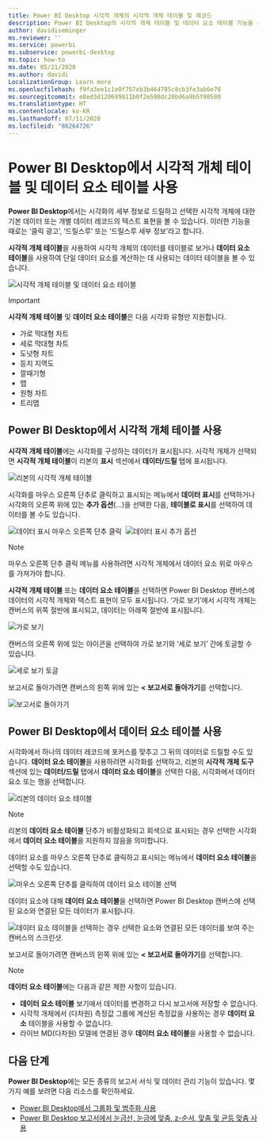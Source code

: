 ```yaml
---
title: Power BI Desktop 시각적 개체의 시각적 개체 테이블 및 레코드
description: Power BI Desktop의 시각적 개체 테이블 및 데이터 요소 테이블 기능을 사용하여 세부 정보를 자세히 파악할 수 있습니다.
author: davidiseminger
ms.reviewer: ''
ms.service: powerbi
ms.subservice: powerbi-desktop
ms.topic: how-to
ms.date: 05/21/2020
ms.author: davidi
LocalizationGroup: Learn more
ms.openlocfilehash: f9fa3ee1c1e0f757eb3b464785c8cb3fe3ab6e78
ms.sourcegitcommit: e8ed3d120699911b0f2e508dc20bd6a9b5f00580
ms.translationtype: HT
ms.contentlocale: ko-KR
ms.lasthandoff: 07/11/2020
ms.locfileid: "86264726"
---
```

# <a name="use-visual-table-and-data-point-table-in-power-bi-desktop"></a>Power BI Desktop에서 시각적 개체 테이블 및 데이터 요소 테이블 사용
**Power BI Desktop**에서는 시각화의 세부 정보로 드릴하고 선택한 시각적 개체에 대한 기본 데이터 또는 개별 데이터 레코드의 텍스트 표현을 볼 수 있습니다. 이러한 기능을 때로는 ‘클릭 광고’, ‘드릴스루’ 또는 ‘드릴스루 세부 정보’라고 합니다.  

**시각적 개체 테이블**을 사용하여 시각적 개체의 데이터를 테이블로 보거나 **데이터 요소 테이블**을 사용하여 단일 데이터 요소를 계산하는 데 사용되는 데이터 테이블을 볼 수 있습니다. 

![시각적 개체 테이블 및 데이터 요소 테이블](media/desktop-see-data-see-records/see-data-record.png)

>[!IMPORTANT]
>**시각적 개체 테이블** 및 **데이터 요소 테이블**은 다음 시각화 유형만 지원합니다.
>  - 가로 막대형 차트
>  - 세로 막대형 차트
>  - 도넛형 차트
>  - 등치 지역도
>  - 깔때기형
>  - 맵
>  - 원형 차트
>  - 트리맵

## <a name="use-visual-table-in-power-bi-desktop"></a>Power BI Desktop에서 시각적 개체 테이블 사용

**시각적 개체 테이블**에는 시각화를 구성하는 데이터가 표시됩니다. 시각적 개체가 선택되면 **시각적 개체 테이블**이 리본의 **표시** 섹션에서 **데이터/드릴** 탭에 표시됩니다.

![리본의 시각적 개체 테이블](media/desktop-see-data-see-records/visual-table-01.png)

시각화를 마우스 오른쪽 단추로 클릭하고 표시되는 메뉴에서 **데이터 표시**를 선택하거나 시각화의 오른쪽 위에 있는 **추가 옵션**(...)을 선택한 다음, **테이블로 표시**를 선택하여 데이터를 볼 수도 있습니다.

![데이터 표시 마우스 오른쪽 단추 클릭](media/desktop-see-data-see-records/visual-table-02.png)&nbsp;&nbsp;![데이터 표시 추가 옵션](media/desktop-see-data-see-records/visual-table-03.png)

> [!NOTE]
> 마우스 오른쪽 단추 클릭 메뉴를 사용하려면 시각적 개체에서 데이터 요소 위로 마우스를 가져가야 합니다.

**시각적 개체 테이블** 또는 **데이터 요소 테이블**을 선택하면 Power BI Desktop 캔버스에 데이터의 시각적 개체와 텍스트 표현이 모두 표시됩니다. ‘가로 보기’에서 시각적 개체는 캔버스의 위쪽 절반에 표시되고, 데이터는 아래쪽 절반에 표시됩니다. 

![가로 보기](media/desktop-see-data-see-records/visual-table-04.png)

캔버스의 오른쪽 위에 있는 아이콘을 선택하여 가로 보기와 ‘세로 보기’ 간에 토글할 수 있습니다.

![세로 보기 토글](media/desktop-see-data-see-records/visual-table-05.png)

보고서로 돌아가려면 캔버스의 왼쪽 위에 있는 **< 보고서로 돌아가기**를 선택합니다.

![보고서로 돌아가기](media/desktop-see-data-see-records/visual-table-06.png)

## <a name="use-data-point-table-in-power-bi-desktop"></a>Power BI Desktop에서 데이터 요소 테이블 사용

시각화에서 하나의 데이터 레코드에 포커스를 맞추고 그 뒤의 데이터로 드릴할 수도 있습니다. **데이터 요소 테이블**을 사용하려면 시각화를 선택하고, 리본의 **시각적 개체 도구** 섹션에 있는 **데이터/드릴** 탭에서 **데이터 요소 테이블**을 선택한 다음, 시각화에서 데이터 요소 또는 행을 선택합니다. 

![리본의 데이터 요소 테이블](media/desktop-see-data-see-records/visual-table-07.png)

> [!NOTE]
> 리본의 **데이터 요소 테이블** 단추가 비활성화되고 회색으로 표시되는 경우 선택한 시각화에서 **데이터 요소 테이블**을 지원하지 않음을 의미합니다.

데이터 요소를 마우스 오른쪽 단추로 클릭하고 표시되는 메뉴에서 **데이터 요소 테이블**을 선택할 수도 있습니다.

![마우스 오른쪽 단추를 클릭하여 데이터 요소 테이블 선택](media/desktop-see-data-see-records/visual-table-08.png)

데이터 요소에 대해 **데이터 요소 테이블**을 선택하면 Power BI Desktop 캔버스에 선택된 요소와 연결된 모든 데이터가 표시됩니다. 

![데이터 요소 테이블을 선택하는 경우 선택한 요소와 연결된 모든 데이터를 보여 주는 캔버스의 스크린샷.](media/desktop-see-data-see-records/visual-table-09.png)

보고서로 돌아가려면 캔버스의 왼쪽 위에 있는 **< 보고서로 돌아가기**를 선택합니다.


> [!NOTE]
>**데이터 요소 테이블**에는 다음과 같은 제한 사항이 있습니다.
> - **데이터 요소 테이블** 보기에서 데이터를 변경하고 다시 보고서에 저장할 수 없습니다.
> - 시각적 개체에서 (다차원) 측정값 그룹에 계산된 측정값을 사용하는 경우 **데이터 요소** 테이블을 사용할 수 없습니다.
> - 라이브 MD(다차원) 모델에 연결된 경우 **데이터 요소 테이블**을 사용할 수 없습니다.

## <a name="next-steps"></a>다음 단계
**Power BI Desktop**에는 모든 종류의 보고서 서식 및 데이터 관리 기능이 있습니다. 몇 가지 예를 보려면 다음 리소스를 확인하세요.

* [Power BI Desktop에서 그룹화 및 범주화 사용](desktop-grouping-and-binning.md)
* [Power BI Desktop 보고서에서 눈금선, 눈금에 맞춤, z-순서, 맞춤 및 균등 맞춤 사용](desktop-gridlines-snap-to-grid.md)

